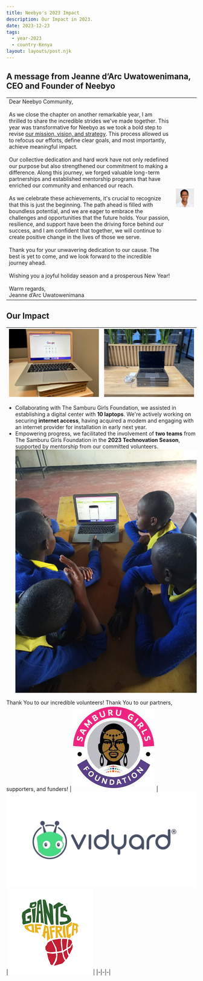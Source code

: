 ```yaml
---
title: Neebyo's 2023 Impact
description: Our Impact in 2023.
date: 2023-12-23
tags:
  - year-2023
  - country-Kenya
layout: layouts/post.njk
---
```

## A message from Jeanne d’Arc Uwatowenimana, CEO and Founder of Neebyo

| | |
|-|-|
|Dear Neebyo Community,<br/><br/>As we close the chapter on another remarkable year, I am thrilled to share the incredible strides we've made together. This year was transformative for Neebyo as we took a bold step to revise [our mission, vision, and strategy](https://www.neebyo.org/about/). This process allowed us to refocus our efforts, define clear goals, and most importantly, achieve meaningful impact.<br/><br/>Our collective dedication and hard work have not only redefined our purpose but also strengthened our commitment to making a difference. Along this journey, we forged valuable long-term partnerships and established mentorship programs that have enriched our community and enhanced our reach.<br/><br/>As we celebrate these achievements, it's crucial to recognize that this is just the beginning. The path ahead is filled with boundless potential, and we are eager to embrace the challenges and opportunities that the future holds. Your passion, resilience, and support have been the driving force behind our success, and I am confident that together, we will continue to create positive change in the lives of those we serve. <br/><br/>Thank you for your unwavering dedication to our cause. The best is yet to come, and we look forward to the incredible journey ahead. <br/><br/>Wishing you a joyful holiday season and a prosperous New Year! <br/><br/>Warm regards, <br/>Jeanne d’Arc Uwatowenimana|![Samburu Girls Foundation](/img/jeanne-profile.jpeg)|

## Our Impact
|![Laptops-1](/img/laptops-2023-1.JPG)|![Laptops-2](/img/laptops-2023.jpg)|
|-|-|
- Collaborating with The Samburu Girls Foundation, we assisted in establishing a digital center with **10 laptops**. We're actively working on securing **internet access**, having acquired a modem and engaging with an internet provider for installation in early next year.
- Empowering progress, we facilitated the involvement of **two teams** from The Samburu Girls Foundation in the **2023 Technovation Season**, supported by mentorship from our committed volunteers.
![Technovation 2023](/img/technovation-2023.JPG)

Thank You to our incredible volunteers!
Thank You to our partners, supporters, and funders!
|![Samburu Girls Foundation](/img/samburu-girls-foundation-logo.jpeg)|![Vidyard](/img/Vidyard_logo_Full.jpeg)|![Giants of Africa](/img/giants-of-africa.png)|
|-|-|-|
